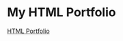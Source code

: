 # My HTML Portfolio

[HTML Portfolio]([https://www.markdownguide.org](https://aynjel.github.io/html-portfolio/solution.html)https://aynjel.github.io/html-portfolio/solution.html)
